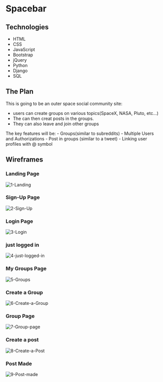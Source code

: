 # Spacebar

## Technologies
 - HTML
 - CSS
 - JavaScript
 - Bootstrap
 - jQuery
 - Python
 - Django
 - SQL

 ## The Plan
 This is going to be an outer space social community site:
 - users can create groups on various topics(SpaceX, NASA, Pluto, etc...)
 - The can then creat posts in the groups.
 - They can also leave and join other groups
 
 The key features will be:
    - Groups(similar to subreddits)
    - Multiple Users and Authorizations
    - Post in groups (similar to a tweet)
    - Linking user profiles with @ symbol
    

## Wireframes
### Landing Page
![1-Landing](./planning-pics/1-Landing.png)

### Sign-Up Page

![2-Sign-Up](./planning-pics/2-Signup.png)

### Login Page

![3-Login](./planning-pics/3-Login.png)

### just logged in

![4-just-logged-in](./planning-pics/4-just-logged-in.png)

### My Groups Page

![5-Groups](./planning-pics/5-groups.png)

### Create a Group

![6-Create-a-Group](./planning-pics/6-create-a-Group.png)

### Group Page

![7-Group-page](./planning-pics/7-Group-page.png)

### Create a post

![8-Create-a-Post](./planning-pics/8-Create-a-post.png)

### Post Made

![9-Post-made](./planning-pics/9-Post-made.png)